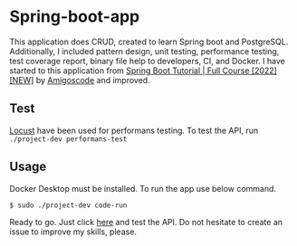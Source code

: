 # Spring-boot-app

This application does CRUD, created to learn Spring boot and PostgreSQL. Additionally, I included pattern design, unit testing, performance testing, test coverage report, binary file help to developers, CI, and Docker. I have started to this application from [Spring Boot Tutorial | Full Course [2022] [NEW]](https://www.youtube.com/watch?v=9SGDpanrc8U&ab_channel=Amigoscode) by [Amigoscode](https://www.youtube.com/@amigoscode) and improved.

## Test
[Locust](https://github.com/locustio/locust) have been used for performans testing. To test the API, run `./project-dev performans-test`

## Usage
Docker Desktop must be installed. To run the app use below command.

```
$ sudo ./project-dev code-run
```

Ready to go. Just click [here](http://localhost:8080/swagger-ui/index.html) and test the API. Do not hesitate to create an issue to improve my skills, please.

